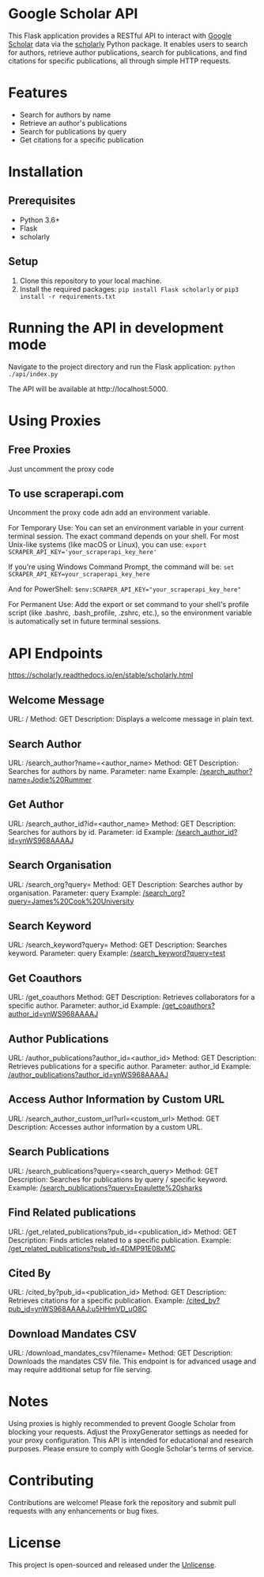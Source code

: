 # Google Scholar API

This Flask application provides a RESTful API to interact with [Google Scholar](https://scholar.google.com.au/) data via the [scholarly](https://github.com/scholarly-python-package/scholarly) Python package. It enables users to search for authors, retrieve author publications, search for publications, and find citations for specific publications, all through simple HTTP requests.

# Features
- Search for authors by name
- Retrieve an author's publications
- Search for publications by query
- Get citations for a specific publication

# Installation
## Prerequisites
- Python 3.6+
- Flask
- scholarly
## Setup
1. Clone this repository to your local machine.
2. Install the required packages: `pip install Flask scholarly` or `pip3 install -r requirements.txt`

# Running the API in development mode
Navigate to the project directory and run the Flask application:
`python ./api/index.py`

The API will be available at http://localhost:5000.

# Using Proxies

## Free Proxies
Just uncomment the proxy code

## To use scraperapi.com

Uncomment the proxy code adn add an environment variable.

For Temporary Use: You can set an environment variable in your current terminal session. The exact command depends on your shell. For most Unix-like systems (like macOS or Linux), you can use:
`export SCRAPER_API_KEY='your_scraperapi_key_here'`

If you're using Windows Command Prompt, the command will be:
`set SCRAPER_API_KEY=your_scraperapi_key_here`

And for PowerShell:
`$env:SCRAPER_API_KEY="your_scraperapi_key_here"`

For Permanent Use: Add the export or set command to your shell's profile script (like .bashrc, .bash_profile, .zshrc, etc.), so the environment variable is automatically set in future terminal sessions.


# API Endpoints
https://scholarly.readthedocs.io/en/stable/scholarly.html

## Welcome Message
URL: /
Method: GET
Description: Displays a welcome message in plain text.
## Search Author
URL: /search_author?name=<author_name>
Method: GET
Description: Searches for authors by name.
Parameter: name
Example: [/search_author?name=Jodie%20Rummer](http://127.0.0.1:5000/search_author?name=Jodie%20Rummer)
## Get Author
URL: /search_author_id?id=<author_name>
Method: GET
Description: Searches for authors by id.
Parameter: id
Example: [/search_author_id?id=ynWS968AAAAJ](http://127.0.0.1:5000/search_author_id?id=ynWS968AAAAJ)
## Search Organisation
URL: /search_org?query=<query>
Method: GET
Description: Searches author by organisation.
Parameter: query
Example: [/search_org?query=James%20Cook%20University](http://127.0.0.1:5000/search_org?query=James%20Cook%20University)
## Search Keyword
URL: /search_keyword?query=<query>
Method: GET
Description: Searches keyword.
Parameter: query
Example: [/search_keyword?query=test](http://127.0.0.1:5000/search_org?query=test)
## Get Coauthors
URL: /get_coauthors
Method: GET
Description: Retrieves collaborators for a specific author.
Parameter: author_id
Example: [/get_coauthors?author_id=ynWS968AAAAJ](http://172.0.0.1:5000/get_coauthors?author_id=ynWS968AAAAJ)
## Author Publications
URL: /author_publications?author_id=<author_id>
Method: GET
Description: Retrieves publications for a specific author.
Parameter: author_id
Example: [/author_publications?author_id=ynWS968AAAAJ](http://172.0.0.1:5000/author_publications?author_id=ynWS968AAAAJ)
## Access Author Information by Custom URL
URL: /search_author_custom_url?url=<custom_url>
Method: GET
Description: Accesses author information by a custom URL.
## Search Publications
URL: /search_publications?query=<search_query>
Method: GET
Description: Searches for publications by query / specific keyword.
Example: [/search_publications?query=Epaulette%20sharks](http://172.0.0.1:5000/search_publications?query=Epaulette%20sharks)
## Find Related publications
URL: /get_related_publications?pub_id=<publication_id>
Method: GET
Description: Finds articles related to a specific publication.
Example: [/get_related_publications?pub_id=4DMP91E08xMC](http://172.0.0.1:5000/get_related_publications?pub_id=4DMP91E08xMC)
## Cited By
URL: /cited_by?pub_id=<publication_id>
Method: GET
Description: Retrieves citations for a specific publication.
Example: [/cited_by?pub_id=ynWS968AAAAJ:u5HHmVD_uO8C](http://172.0.0.1:5000/cited_by?pub_id=ynWS968AAAAJ:u5HHmVD_uO8C)
## Download Mandates CSV
URL: /download_mandates_csv?filename=<filename>
Method: GET
Description: Downloads the mandates CSV file. This endpoint is for advanced usage and may require additional setup for file serving.

# Notes
Using proxies is highly recommended to prevent Google Scholar from blocking your requests. Adjust the ProxyGenerator settings as needed for your proxy configuration.
This API is intended for educational and research purposes. Please ensure to comply with Google Scholar's terms of service.

# Contributing
Contributions are welcome! Please fork the repository and submit pull requests with any enhancements or bug fixes.

# License
This project is open-sourced and released under the [Unlicense](http://unlicense.org/).